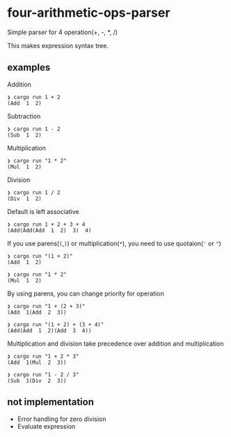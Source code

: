 # four-arithmetic-ops-parser
Simple parser for 4 operation(+, -, *, /)

This makes expression syntax tree.

## examples

Addition
```
❯ cargo run 1 + 2
(Add  1  2)
```

Subtraction
```
❯ cargo run 1 - 2
(Sub  1  2)
```

Multiplication
```
❯ cargo run "1 * 2"
(Mul  1  2)
```

Division
```
❯ cargo run 1 / 2
(Div  1  2)
```

Default is left associative
```
❯ cargo run 1 + 2 + 3 + 4
(Add(Add(Add  1  2)  3)  4)
```

If you use parens(`(`,`)`) or multiplication(`*`), you need to use quotaion(`'` or `"`)
```
❯ cargo run "(1 + 2)"
(Add  1  2)

❯ cargo run "1 * 2"
(Mul  1  2)
```

By using parens, you can change priority for operation
```
❯ cargo run "1 + (2 + 3)"
(Add  1(Add  2  3))
```

```
❯ cargo run "(1 + 2) + (3 + 4)"
(Add(Add  1  2)(Add  3  4))
```

Multiplication and division take precedence over addition and multiplication
```
❯ cargo run "1 + 2 * 3"
(Add  1(Mul  2  3))

❯ cargo run "1 - 2 / 3"
(Sub  1(Div  2  3))
```

## not implementation
- Error handling for zero division
- Evaluate expression

